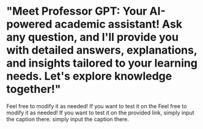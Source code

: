 # "Meet Professor GPT: Your AI-powered academic assistant! Ask any question, and I'll provide you with detailed answers, explanations, and insights tailored to your learning needs. Let's explore knowledge together!"

Feel free to modify it as needed! If you want to test it on the Feel free to modify it as needed! If you want to test it on the provided link, simply input the caption there. simply input the caption there.

